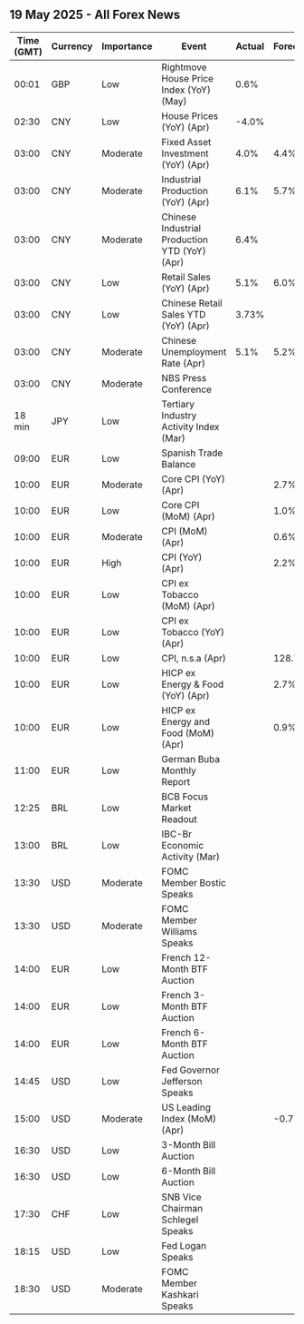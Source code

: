 ## 19 May 2025 - All Forex News

| Time (GMT) | Currency | Importance | Event | Actual | Forecast | Previous |
|------|----------|------------|-------|--------|----------|----------|
| 00:01 | GBP | Low | Rightmove House Price Index (YoY) (May) | 0.6% |  | 1.3% |
| 02:30 | CNY | Low | House Prices (YoY) (Apr) | -4.0% |  | -4.5% |
| 03:00 | CNY | Moderate | Fixed Asset Investment (YoY) (Apr) | 4.0% | 4.4% | 4.2% |
| 03:00 | CNY | Moderate | Industrial Production (YoY) (Apr) | 6.1% | 5.7% | 7.7% |
| 03:00 | CNY | Moderate | Chinese Industrial Production YTD (YoY) (Apr) | 6.4% |  | 6.5% |
| 03:00 | CNY | Low | Retail Sales (YoY) (Apr) | 5.1% | 6.0% | 5.9% |
| 03:00 | CNY | Low | Chinese Retail Sales YTD (YoY) (Apr) | 3.73% |  | 3.61% |
| 03:00 | CNY | Moderate | Chinese Unemployment Rate (Apr) | 5.1% | 5.2% | 5.2% |
| 03:00 | CNY | Moderate | NBS Press Conference |  |  |  |
| 18 min | JPY | Low | Tertiary Industry Activity Index (Mar) |  |  | -0.90 |
| 09:00 | EUR | Low | Spanish Trade Balance |  |  | -3.42B |
| 10:00 | EUR | Moderate | Core CPI (YoY) (Apr) |  | 2.7% | 2.4% |
| 10:00 | EUR | Low | Core CPI (MoM) (Apr) |  | 1.0% | 1.0% |
| 10:00 | EUR | Moderate | CPI (MoM) (Apr) |  | 0.6% | 0.6% |
| 10:00 | EUR | High | CPI (YoY) (Apr) |  | 2.2% | 2.2% |
| 10:00 | EUR | Low | CPI ex Tobacco (MoM) (Apr) |  |  | 0.6% |
| 10:00 | EUR | Low | CPI ex Tobacco (YoY) (Apr) |  |  | 2.1% |
| 10:00 | EUR | Low | CPI, n.s.a (Apr) |  | 128.76 | 128.04 |
| 10:00 | EUR | Low | HICP ex Energy & Food (YoY) (Apr) |  | 2.7% | 2.7% |
| 10:00 | EUR | Low | HICP ex Energy and Food (MoM) (Apr) |  | 0.9% | 0.8% |
| 11:00 | EUR | Low | German Buba Monthly Report |  |  |  |
| 12:25 | BRL | Low | BCB Focus Market Readout |  |  |  |
| 13:00 | BRL | Low | IBC-Br Economic Activity (Mar) |  |  | 0.40% |
| 13:30 | USD | Moderate | FOMC Member Bostic Speaks |  |  |  |
| 13:30 | USD | Moderate | FOMC Member Williams Speaks |  |  |  |
| 14:00 | EUR | Low | French 12-Month BTF Auction |  |  | 1.985% |
| 14:00 | EUR | Low | French 3-Month BTF Auction |  |  | 2.057% |
| 14:00 | EUR | Low | French 6-Month BTF Auction |  |  | 2.023% |
| 14:45 | USD | Low | Fed Governor Jefferson Speaks |  |  |  |
| 15:00 | USD | Moderate | US Leading Index (MoM) (Apr) |  | -0.7% | -0.7% |
| 16:30 | USD | Low | 3-Month Bill Auction |  |  | 4.300% |
| 16:30 | USD | Low | 6-Month Bill Auction |  |  | 4.105% |
| 17:30 | CHF | Low | SNB Vice Chairman Schlegel Speaks |  |  |  |
| 18:15 | USD | Low | Fed Logan Speaks |  |  |  |
| 18:30 | USD | Moderate | FOMC Member Kashkari Speaks |  |  |  |
